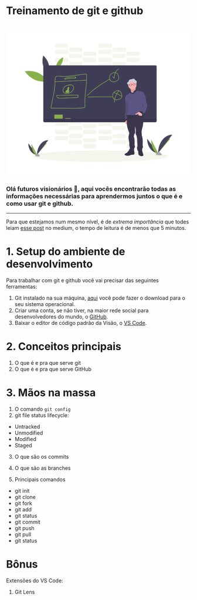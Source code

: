 # Treinamento de git e github

<h1 align="center">
  <img src="teaching.png" alt="Teaching" width= "600px">
</h1>

### Olá futuros visionários :green_heart:, aqui vocês encontrarão todas as informações necessárias para aprendermos juntos o que é e como usar git e github.
---
Para que estejamos num mesmo nível, é de *extrema importância* que todes leiam [esse post](https://guiinow.medium.com/git-e-github-o-que-s%C3%A3o-e-como-usar-b938d682df6b) no medium, o tempo de leitura é de menos que 5 minutos.

# 1. Setup do ambiente de desenvolvimento
Para trabalhar com git e github você vai precisar das seguintes ferramentas:

1. Git instalado na sua máquina, [aqui](https://git-scm.com/downloads) você pode fazer o download para o seu sistema operacional.
2. Criar uma conta, se não tiver, na maior rede social para desenvolvedores do mundo, o [GitHub](http://github.com/).
3. Baixar o editor de código padrão da Visão, o [VS Code](https://code.visualstudio.com/).

# 2. Conceitos principais
1. O que é e pra que serve git
2. O que é e pra que serve GitHub
# 3. Mãos na massa
1. O comando `git config`
2. git file status lifecycle: 
- Untracked
- Unmodified
- Modified
- Staged

3. O que são os commits
4. O que são as branches

5. Principais comandos
- git init
- git clone
- git fork
- git add
- git status
- git commit
- git push
- git pull
- git status


# Bônus
Extensões do VS Code:
1. Git Lens 
